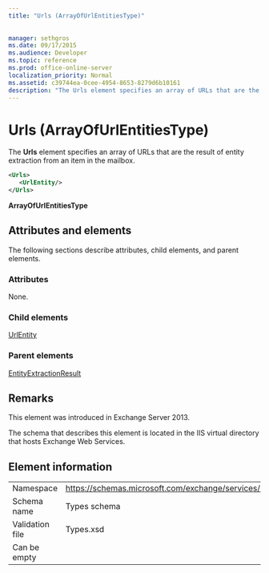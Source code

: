 ```yaml
---
title: "Urls (ArrayOfUrlEntitiesType)"
 
 
manager: sethgros
ms.date: 09/17/2015
ms.audience: Developer
ms.topic: reference
ms.prod: office-online-server
localization_priority: Normal
ms.assetid: c39744ea-0cee-4954-8653-8279d6b10161
description: "The Urls element specifies an array of URLs that are the result of entity extraction from an item in the mailbox."
---
```


# Urls (ArrayOfUrlEntitiesType)

The **Urls** element specifies an array of URLs that are the result of entity extraction from an item in the mailbox. 
  
```XML
<Urls>
   <UrlEntity/>
</Urls>
```

 **ArrayOfUrlEntitiesType**
## Attributes and elements

The following sections describe attributes, child elements, and parent elements.
  
### Attributes

None.
  
### Child elements

[UrlEntity](urlentity.md)
  
### Parent elements

[EntityExtractionResult](entityextractionresult.md)
  
## Remarks

This element was introduced in Exchange Server 2013.
  
The schema that describes this element is located in the IIS virtual directory that hosts Exchange Web Services.
  
## Element information

|||
|:-----|:-----|
|Namespace  <br/> |https://schemas.microsoft.com/exchange/services/2006/types  <br/> |
|Schema name  <br/> |Types schema  <br/> |
|Validation file  <br/> |Types.xsd  <br/> |
|Can be empty  <br/> ||
   

